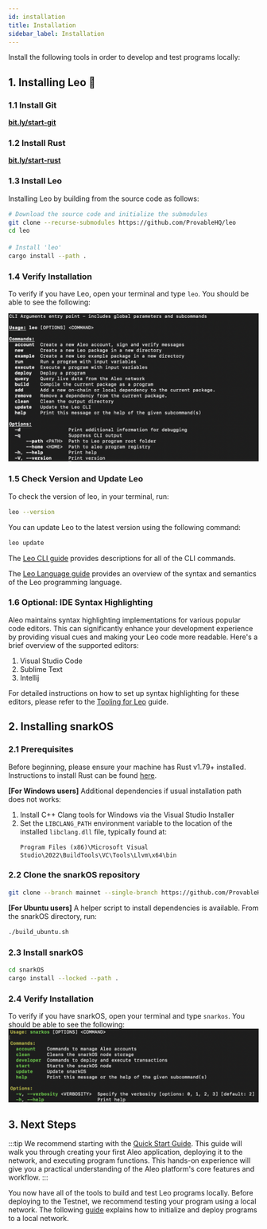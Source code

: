 ```yaml
---
id: installation
title: Installation
sidebar_label: Installation
---
```

Install the following tools in order to develop and test programs locally:

## 1. Installing Leo 🦁

### 1.1 Install Git

**[bit.ly/start-git](https://bit.ly/start-git)**

### 1.2 Install Rust

**[bit.ly/start-rust](https://bit.ly/start-rust)**

### 1.3 Install Leo

Installing Leo by building from the source code as follows:
```bash
# Download the source code and initialize the submodules
git clone --recurse-submodules https://github.com/ProvableHQ/leo
cd leo

# Install 'leo'
cargo install --path .
```

### 1.4 Verify Installation

To verify if you have Leo, open your terminal and type `leo`. You should be able to see the following:

![Leo](images/leo-cli.png)

### 1.5 Check Version and Update Leo

To check the version of leo, in your terminal, run:
```bash
leo --version
```

You can update Leo to the latest version using the following command:
```bash
leo update
```

The [Leo CLI guide](https://docs.leo-lang.org/cli/overview) provides descriptions for all of the CLI commands.

The [Leo Language guide](https://docs.leo-lang.org/language/overview) provides an overview of the syntax and semantics of the Leo programming language.

### 1.6 Optional: IDE Syntax Highlighting

Aleo maintains syntax highlighting implementations for various popular code editors. This can significantly enhance your development experience by providing visual cues and making your Leo code more readable. Here's a brief overview of the supported editors:

1. Visual Studio Code
2. Sublime Text
3. Intellij

For detailed instructions on how to set up syntax highlighting for these editors, please refer to the [Tooling for Leo](https://docs.leo-lang.org/getting_started/ide#plugins) guide.

## 2. Installing snarkOS

### 2.1 Prerequisites

Before beginning, please ensure your machine has Rust v1.79+ installed. Instructions to install Rust can be found [here](https://www.rust-lang.org/tools/install).

**[For Windows users]** Additional dependencies if usual installation path does not works:
1. Install C++ Clang tools for Windows via the Visual Studio Installer
2. Set the `LIBCLANG_PATH` environment variable to the location of the installed `libclang.dll` file, typically found at:
   ```
   Program Files (x86)\Microsoft Visual Studio\2022\BuildTools\VC\Tools\Llvm\x64\bin
   ```

### 2.2 Clone the snarkOS repository

```bash
git clone --branch mainnet --single-branch https://github.com/ProvableHQ/snarkOS.git
```

**[For Ubuntu users]** A helper script to install dependencies is available. From the snarkOS directory, run:
```bash
./build_ubuntu.sh
```

### 2.3 Install snarkOS

```bash
cd snarkOS
cargo install --locked --path .
```

### 2.4 Verify Installation

To verify if you have snarkOS, open your terminal and type `snarkos`. You should be able to see the following:
![snarkOS](images/snarkos-cli.png)

## 3. Next Steps

:::tip
We recommend starting with the [Quick Start Guide](01_quick_start.md). This guide will walk you through creating your first Aleo application, deploying it to the network, and executing program functions. This hands-on experience will give you a practical understanding of the Aleo platform's core features and workflow.
:::

You now have all of the tools to build and test Leo programs locally.  Before deploying to the Testnet, we recommend testing your program using a local network.  The following [guide](https://docs.leo-lang.org/testing/devnet) explains how to initialize and deploy programs to a local network.

